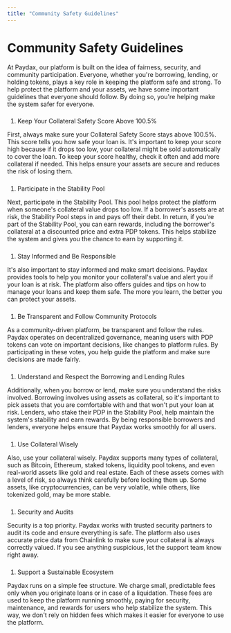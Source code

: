 ```yaml
---
title: "Community Safety Guidelines"
---
```


Community Safety Guidelines
===========================

At Paydax, our platform is built on the idea of fairness, security, and community participation. Everyone, whether you're borrowing, lending, or holding tokens, plays a key role in keeping the platform safe and strong. To help protect the platform and your assets, we have some important guidelines that everyone should follow. By doing so, you're helping make the system safer for everyone.

1.  ### 
    
    [](#keep-your-collateral-safety-score-above-100.5)
    
    Keep Your Collateral Safety Score Above 100.5%
    

First, always make sure your Collateral Safety Score stays above 100.5%. This score tells you how safe your loan is. It's important to keep your score high because if it drops too low, your collateral might be sold automatically to cover the loan. To keep your score healthy, check it often and add more collateral if needed. This helps ensure your assets are secure and reduces the risk of losing them.

1.  ### 
    
    [](#participate-in-the-stability-pool)
    
    Participate in the Stability Pool
    

Next, participate in the Stability Pool. This pool helps protect the platform when someone's collateral value drops too low. If a borrower's assets are at risk, the Stability Pool steps in and pays off their debt. In return, if you're part of the Stability Pool, you can earn rewards, including the borrower's collateral at a discounted price and extra PDP tokens. This helps stabilize the system and gives you the chance to earn by supporting it.

1.  ### 
    
    [](#stay-informed-and-be-responsible)
    
    Stay Informed and Be Responsible
    

It's also important to stay informed and make smart decisions. Paydax provides tools to help you monitor your collateral's value and alert you if your loan is at risk. The platform also offers guides and tips on how to manage your loans and keep them safe. The more you learn, the better you can protect your assets.

1.  ### 
    
    [](#be-transparent-and-follow-community-protocols)
    
    Be Transparent and Follow Community Protocols
    

As a community-driven platform, be transparent and follow the rules. Paydax operates on decentralized governance, meaning users with PDP tokens can vote on important decisions, like changes to platform rules. By participating in these votes, you help guide the platform and make sure decisions are made fairly.

1.  ### 
    
    [](#understand-and-respect-the-borrowing-and-lending-rules)
    
    Understand and Respect the Borrowing and Lending Rules
    

Additionally, when you borrow or lend, make sure you understand the risks involved. Borrowing involves using assets as collateral, so it's important to pick assets that you are comfortable with and that won't put your loan at risk. Lenders, who stake their PDP in the Stability Pool, help maintain the system's stability and earn rewards. By being responsible borrowers and lenders, everyone helps ensure that Paydax works smoothly for all users.

1.  ### 
    
    [](#use-collateral-wisely)
    
    Use Collateral Wisely
    

Also, use your collateral wisely. Paydax supports many types of collateral, such as Bitcoin, Ethereum, staked tokens, liquidity pool tokens, and even real-world assets like gold and real estate. Each of these assets comes with a level of risk, so always think carefully before locking them up. Some assets, like cryptocurrencies, can be very volatile, while others, like tokenized gold, may be more stable.

1.  ### 
    
    [](#security-and-audits)
    
    Security and Audits
    

Security is a top priority. Paydax works with trusted security partners to audit its code and ensure everything is safe. The platform also uses accurate price data from Chainlink to make sure your collateral is always correctly valued. If you see anything suspicious, let the support team know right away.

1.  ### 
    
    [](#support-a-sustainable-ecosystem)
    
    Support a Sustainable Ecosystem
    

Paydax runs on a simple fee structure. We charge small, predictable fees only when you originate loans or in case of a liquidation. These fees are used to keep the platform running smoothly, paying for security, maintenance, and rewards for users who help stabilize the system. This way, we don't rely on hidden fees which makes it easier for everyone to use the platform.
